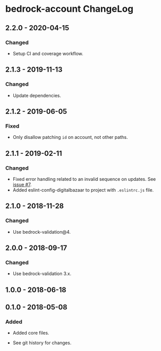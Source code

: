# bedrock-account ChangeLog

## 2.2.0 - 2020-04-15

### Changed
- Setup CI and coverage workflow.

## 2.1.3 - 2019-11-13

### Changed
- Update dependencies.

## 2.1.2 - 2019-06-05

### Fixed
- Only disallow patching `id` on account, not other paths.

## 2.1.1 - 2019-02-11

### Changed
- Fixed error handling related to an invalid sequence on updates.
  See [issue #7](https://github.com/digitalbazaar/bedrock-account/issues/7).
- Added eslint-config-digitalbazaar to project with `.eslintrc.js` file.

## 2.1.0 - 2018-11-28

### Changed
- Use bedrock-validation@4.

## 2.0.0 - 2018-09-17

### Changed
- Use bedrock-validation 3.x.

## 1.0.0 - 2018-06-18

## 0.1.0 - 2018-05-08

### Added
- Added core files.

- See git history for changes.
